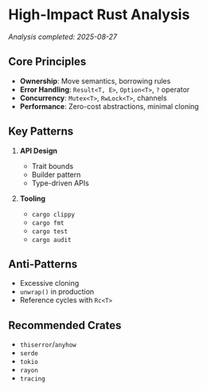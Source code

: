 # High-Impact Rust Analysis
*Analysis completed: 2025-08-27*

## Core Principles
- **Ownership**: Move semantics, borrowing rules
- **Error Handling**: `Result<T, E>`, `Option<T>`, `?` operator
- **Concurrency**: `Mutex<T>`, `RwLock<T>`, channels
- **Performance**: Zero-cost abstractions, minimal cloning

## Key Patterns
1. **API Design**
   - Trait bounds
   - Builder pattern
   - Type-driven APIs

2. **Tooling**
   - `cargo clippy`
   - `cargo fmt`
   - `cargo test`
   - `cargo audit`

## Anti-Patterns
- Excessive cloning
- `unwrap()` in production
- Reference cycles with `Rc<T>`

## Recommended Crates
- `thiserror`/`anyhow`
- `serde`
- `tokio`
- `rayon`
- `tracing`

